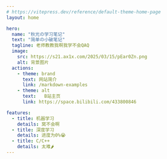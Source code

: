 ```yaml
---
# https://vitepress.dev/reference/default-theme-home-page
layout: home

hero:
  name: "秋光の学习笔记"
  text: "简单の小破笔记"
  tagline: 老师教教我啊我学不会QAQ
  image:
    src: https://s21.ax1x.com/2025/03/15/pEar0Zn.png
    alt: 背景图片
  actions:
    - theme: brand
      text: 网站简介 
      link: /markdown-examples
    - theme: alt
      text:   B站主页
      link: https://space.bilibili.com/433800846

features:
  - title: 机器学习
    details: 窝不会啊
  - title: 深度学习
    details: 进度为0%😭
  - title: C/C++
    details: 太难🌶
---
```


